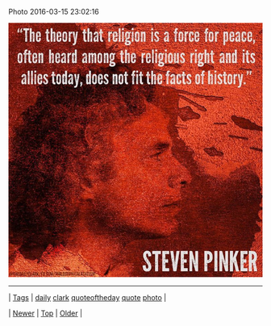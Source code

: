 <!--
title: Photo 2016-03-15 23
date: 2020-06-28T15:27:00.110Z
tags: daily, clark, quoteoftheday, quote, photo
-->


Photo 2016-03-15 23:02:16

![](141113243894-0.jpg)

<!--BOTTOM-POST-NAVIGATION-->
---

| [Tags](tags.md) | [daily](tag-daily.md) [clark](tag-clark.md) [quoteoftheday](tag-quoteoftheday.md) [quote](tag-quote.md) [photo](tag-photo.md) |

| [Newer](141113229984.md) | [Top](index.md) | [Older](141144302999.md) |